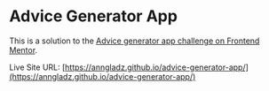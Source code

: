# Advice Generator App

This is a solution to the [Advice generator app challenge on Frontend Mentor](https://www.frontendmentor.io/challenges/advice-generator-app-QdUG-13db).

Live Site URL: [https://anngladz.github.io/advice-generator-app/](https://anngladz.github.io/advice-generator-app/)
